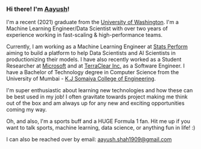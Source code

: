 ### Hi there! I'm [Aayush](https://www.linkedin.com/in/aayushah19/)!

I'm a recent (2021) graduate from the [University of Washington](https://www.washington.edu/). I'm a Machine Learning Engineer/Data Scientist with over two years of experience working in fast-scaling & high-performance teams.

Currently, I am working as a Machine Learning Engineer at [Stats Perform](https://www.statsperform.com/) aiming to build a platform to help Data Scientists and AI Scientists in productionizing their models. I have also recently worked as a Student Researcher at [Microsoft](https://www.microsoft.com/en-us/) and at [TerraClear Inc.](https://www.terraclear.com/) as a Software Engineer. I have a Bachelor of Technology degree in Computer Science from the University of Mumbai - [K.J Somaiya College of Engineering](https://kjsce.somaiya.edu/en).

I'm super enthusiastic about learning new technologies and how these can be best used in my job! I often gravitate towards project making me think out of the box and am always up for any new and exciting opportunities coming my way.

Oh, and also, I'm a sports buff and a HUGE Formula 1 fan. Hit me up if you want to talk sports, machine learning, data science, or anything fun in life! :)

I can also be reached over by email: [aayush.shah1909@gmail.com](aayush.shah1909@gmail.com)

